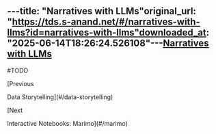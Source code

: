 ---title: "Narratives with LLMs"original_url: "https://tds.s-anand.net/#/narratives-with-llms?id=narratives-with-llms"downloaded_at: "2025-06-14T18:26:24.526108"---[Narratives with LLMs](#/narratives-with-llms?id=narratives-with-llms)
----------------------------------------------------------------------

#TODO

[Previous

Data Storytelling](#/data-storytelling)

[Next

Interactive Notebooks: Marimo](#/marimo)